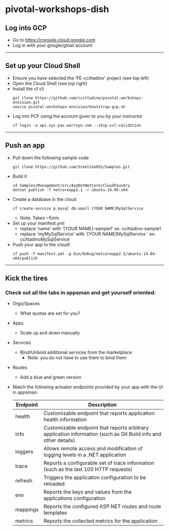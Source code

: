 # pivotal-workshops-dish

## Log into GCP
* Go to https://console.cloud.google.com
* Log in with your google/gmail account
---
## Set up your Cloud Shell
* Ensure you have selected the 'FE-ccittadino' project (see top left)
* Open the Cloud Shell (see top right)
* Install the cf cli
    ```
    git clone https://github.com/ccittadino/pivotal-workshops-envision.git
    source pivotal-workshops-envision/bootstrap-gcp.sh
    ```
* Log into PCF using the account given to you by your instructor
    ```
    cf login -a api.sys.pas.warroyo.com --skip-ssl-validation
    ```
---
## Push an app
* Pull down the following sample code
    ```
    git clone https://github.com/SteeltoeOSS/Samples.git
    ```
* Build it
    ```
    cd Samples/Management/src/AspDotNetCore/CloudFoundry
    dotnet publish -f netcoreapp2.1 -r ubuntu.14.04-x64
    ```
* Create a database in the cloud
    ```
    cf create-service p.mysql db-small [YOUR NAME]MySqlService 
    ```
    * Note: Takes ~5min
* Set up your manifest.yml 
    * replace 'name' with '[YOUR NAME]-sample1' ex: ccittadino-sample1
    * replace 'myMySqlService' with '[YOUR NAME]MySqlService ' ex: ccittadinoMySqlService
* Push your app to the cloud!
    ```
    cf push -f manifest.yml -p bin/Debug/netcoreapp2.1/ubuntu.14.04-x64/publish
    ```
---
## Kick the tires
### Check out all the tabs in appsman and get yourself oriented:
* Orgs/Spaces
    * What quotas are set for you?
* Apps
    * Scale up and down manually
* Services
    * Bind/Unbind additional services from the marketplace
        * Note: you do not have to use them to bind them    
* Routes
    * Add a blue and green version
* Match the following actuator endpoints provided by your app with the UI in appsman:

    Endpoint | Description
    ---|------------
    health | Customizable endpoint that reports application health information
    info | Customizable endpoint that reports arbitrary application information (such as Git Build info and other details)
    loggers | Allows remote access and modification of logging levels in a .NET application
    trace | Reports a configurable set of trace information (such as the last 100 HTTP requests)
    refresh | Triggers the application configuration to be reloaded
    env | Reports the keys and values from the applications configuration
    mappings | Reports the configured ASP.NET routes and route templates
    metrics | Reports the collected metrics for the application
